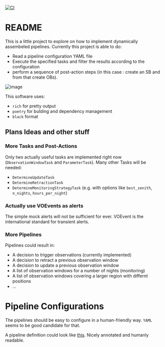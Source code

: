 [![CI](https://github.com/ClemensHoischen/try_pipelining/actions/workflows/run_tests.yml/badge.svg?branch=master)](https://github.com/ClemensHoischen/try_pipelining/actions/workflows/run_tests.yml)

# README

This is a little project to explore on how to implement dynamically assembeled pipelines.
Currently this project is able to do:

- Read a pipeline configuration YAML file
- Execute the specified tasks and filter the results according to the configuration
- perform a sequence of post-action steps (in this case : create an SB and from that create OBs).

![image](https://drive.google.com//uc?export=view&id=1VQqwRFlStjItjjocyjI-8x3a-jJBTwPP)

This software uses:

- `rich` for pretty output
- `poetry` for bulding and dependency management
- `black` format

## Plans Ideas and other stuff

### More Tasks and Post-Actions

Only two actually useful tasks are implemented right now (`ObservationWindowTask` and `ParameterTask`). Many other Tasks will be needed:

- `DetermineUpdateTask`
- `DetermineRetractionTask`
- `DetermineMonitoringStrategyTask` (e.g. with options like `best_zenith`, `n_nights`, `hours_per_night`)

### Actually use VOEvents as alerts

The simple mock alerts will not be sufficient for ever.
VOEvent is the international standard for transient alerts.

### More Pipelines

Pipelines could result in:

- A decision to trigger observations (currently implemented)
- A decision to retract a previous observation window
- A decision to update a previous observation window
- A list of observation windows for a number of nights (monitoring)
- A list of observation windows covering a larger region with differnt positions
- ...

# Pipeline Configurations

The pipelines should be easy to configure in a human-friendly way.
`YAML` seems to be good candidate for that.

A pipeline definition could look like [this](configs/pipeline_config.yaml).
Nicely annotated and humanly readable.
